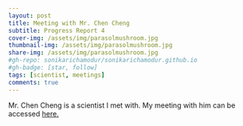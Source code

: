 ```yaml
---
layout: post
title: Meeting with Mr. Chen Cheng
subtitle: Progress Report 4
cover-img: /assets/img/parasolmushroom.jpg
thumbnail-img: /assets/img/parasolmushroom.jpg
share-img: /assets/img/parasolmushroom.jpg
#gh-repo: sonikarichamodur/sonikarichamodur.github.io
#gh-badge: [star, follow]
tags: [scientist, meetings]
comments: true
---
```


Mr. Chen Cheng is a scientist I met with. My meeting with him can be accessed <a href="https://drive.google.com/file/d/17xoQ8wbFCNGNEpgtf7X67QWPo7x9nOHA/view?usp=sharing">here.</a> 